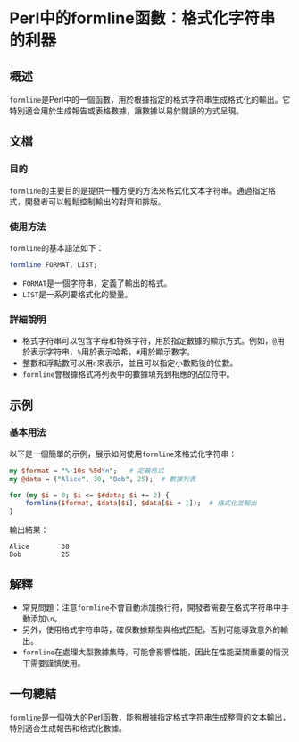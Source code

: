 <!--
Meta Description: # Perl中的formline函數：格式化字符串的利器 ## 概述 `formline`是Perl中的一個函數，用於根據指定的格式字符串生成格式化的輸出。它特別適合用於生成報告或表格數據，讓數據以易於閱讀的方式呈現。 ## 文檔 ### 目的 `formline`的主要目的是提供一種方便的方法來格...
Meta Keywords: formline, format, data, perl, list
-->

# Perl中的formline函數：格式化字符串的利器

## 概述
`formline`是Perl中的一個函數，用於根據指定的格式字符串生成格式化的輸出。它特別適合用於生成報告或表格數據，讓數據以易於閱讀的方式呈現。

## 文檔
### 目的
`formline`的主要目的是提供一種方便的方法來格式化文本字符串。通過指定格式，開發者可以輕鬆控制輸出的對齊和排版。

### 使用方法
`formline`的基本語法如下：
```perl
formline FORMAT, LIST;
```
- `FORMAT`是一個字符串，定義了輸出的格式。
- `LIST`是一系列要格式化的變量。

### 詳細說明
- 格式字符串可以包含字母和特殊字符，用於指定數據的顯示方式。例如，`@`用於表示字符串，`%`用於表示哈希，`#`用於顯示數字。
- 整數和浮點數可以用`n`來表示，並且可以指定小數點後的位數。
- `formline`會根據格式將列表中的數據填充到相應的佔位符中。

## 示例
### 基本用法
以下是一個簡單的示例，展示如何使用`formline`來格式化字符串：

```perl
my $format = "%-10s %5d\n";   # 定義格式
my @data = ("Alice", 30, "Bob", 25);  # 數據列表

for (my $i = 0; $i <= $#data; $i += 2) {
    formline($format, $data[$i], $data[$i + 1]);  # 格式化並輸出
}
```
輸出結果：
```
Alice        30
Bob          25
```

## 解釋
- 常見問題：注意`formline`不會自動添加換行符，開發者需要在格式字符串中手動添加`\n`。
- 另外，使用格式字符串時，確保數據類型與格式匹配，否則可能導致意外的輸出。
- `formline`在處理大型數據集時，可能會影響性能，因此在性能至關重要的情況下需要謹慎使用。

## 一句總結
`formline`是一個強大的Perl函數，能夠根據指定格式字符串生成整齊的文本輸出，特別適合生成報告和格式化數據。